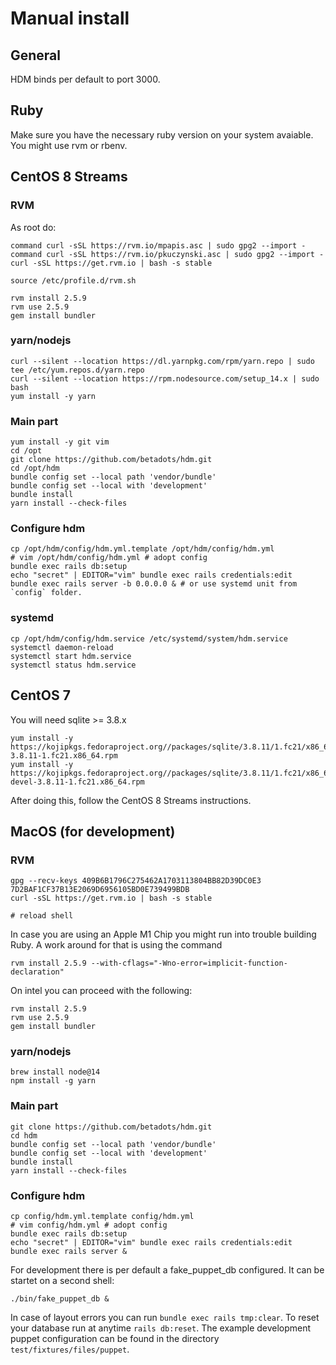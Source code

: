 # Manual install

## General

HDM binds per default to port 3000.

## Ruby

Make sure you have the necessary ruby version on your system avaiable. You might use rvm or rbenv.

## CentOS 8 Streams

### **RVM**

As root do:

    command curl -sSL https://rvm.io/mpapis.asc | sudo gpg2 --import -
    command curl -sSL https://rvm.io/pkuczynski.asc | sudo gpg2 --import -
    curl -sSL https://get.rvm.io | bash -s stable

    source /etc/profile.d/rvm.sh

    rvm install 2.5.9
    rvm use 2.5.9
    gem install bundler

### **yarn/nodejs**

    curl --silent --location https://dl.yarnpkg.com/rpm/yarn.repo | sudo tee /etc/yum.repos.d/yarn.repo
    curl --silent --location https://rpm.nodesource.com/setup_14.x | sudo bash
    yum install -y yarn

### **Main part**

    yum install -y git vim
    cd /opt
    git clone https://github.com/betadots/hdm.git
    cd /opt/hdm
    bundle config set --local path 'vendor/bundle'
    bundle config set --local with 'development'
    bundle install
    yarn install --check-files

### **Configure hdm**

    cp /opt/hdm/config/hdm.yml.template /opt/hdm/config/hdm.yml
    # vim /opt/hdm/config/hdm.yml # adopt config
    bundle exec rails db:setup
    echo "secret" | EDITOR="vim" bundle exec rails credentials:edit
    bundle exec rails server -b 0.0.0.0 & # or use systemd unit from `config` folder.

### **systemd**

    cp /opt/hdm/config/hdm.service /etc/systemd/system/hdm.service
    systemctl daemon-reload
    systemctl start hdm.service
    systemctl status hdm.service

## CentOS 7

You will need sqlite >= 3.8.x

    yum install -y https://kojipkgs.fedoraproject.org//packages/sqlite/3.8.11/1.fc21/x86_64/sqlite-3.8.11-1.fc21.x86_64.rpm
    yum install -y https://kojipkgs.fedoraproject.org//packages/sqlite/3.8.11/1.fc21/x86_64/sqlite-devel-3.8.11-1.fc21.x86_64.rpm

After doing this, follow the CentOS 8 Streams instructions.

## MacOS (for development)

### **RVM**

    gpg --recv-keys 409B6B1796C275462A1703113804BB82D39DC0E3 7D2BAF1CF37B13E2069D6956105BD0E739499BDB
    curl -sSL https://get.rvm.io | bash -s stable

    # reload shell

In case you are using an Apple M1 Chip you might run into trouble building
Ruby. A work around for that is using the command

    rvm install 2.5.9 --with-cflags="-Wno-error=implicit-function-declaration"

On intel you can proceed with the following:

    rvm install 2.5.9
    rvm use 2.5.9
    gem install bundler

### **yarn/nodejs**

    brew install node@14
    npm install -g yarn

### **Main part**

    git clone https://github.com/betadots/hdm.git
    cd hdm
    bundle config set --local path 'vendor/bundle'
    bundle config set --local with 'development'
    bundle install
    yarn install --check-files

### **Configure hdm**

    cp config/hdm.yml.template config/hdm.yml
    # vim config/hdm.yml # adopt config
    bundle exec rails db:setup
    echo "secret" | EDITOR="vim" bundle exec rails credentials:edit
    bundle exec rails server &

For development there is per default a fake_puppet_db configured.
It can be startet on a second shell:

    ./bin/fake_puppet_db &

In case of layout errors you can run `bundle exec rails tmp:clear`.
To reset your database run at anytime `rails db:reset`.
The example development puppet configuration can be found in the directory
`test/fixtures/files/puppet`.
